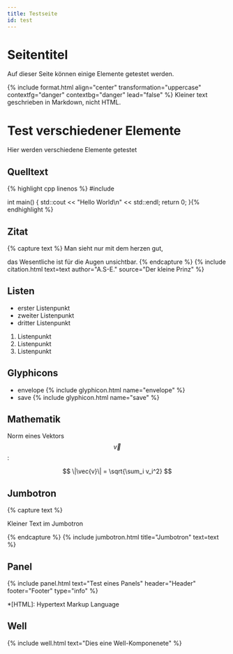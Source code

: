 ```yaml
---
title: Testseite
id: test
---
```


# Seitentitel

Auf dieser Seite können einige Elemente getestet werden.

{% include format.html align="center" transformation="uppercase" contextfg="danger" contextbg="danger" lead="false" %}
Kleiner text geschrieben in Markdown, nicht HTML.

# Test verschiedener Elemente

Hier werden verschiedene Elemente getestet

## Quelltext

{% highlight cpp linenos %}
#include <iostream>

int main() {
  std::cout << "Hello World\n" << std::endl;
  return 0;
}{% endhighlight %}

## Zitat

{% capture text %}
Man sieht nur mit dem herzen gut,

das Wesentliche ist für die Augen unsichtbar.
{% endcapture %}
{% include citation.html text=text author="A.S-E." source="Der kleine Prinz" %}

## Listen

* erster Listenpunkt
* zweiter Listenpunkt
* dritter Listenpunkt

1. Listenpunkt
2. Listenpunkt
3. Listenpunkt

## Glyphicons

* envelope {% include glyphicon.html name="envelope" %}
* save {% include glyphicon.html name="save" %}

## Mathematik

Norm eines Vektors $$\vec{v}$$:

$$
\|\vec{v}\| = \sqrt{\sum_i v_i^2}
$$

## Jumbotron

{% capture text %}
<p class="text-right">Kleiner Text im Jumbotron</p>
{% endcapture %}
{% include jumbotron.html title="Jumbotron" text=text %}

## Panel

{% include panel.html text="Test eines Panels" header="Header" footer="Footer" type="info" %}

*[HTML]: Hypertext Markup Language

## Well
{% include well.html text="Dies eine Well-Komponenete" %}
